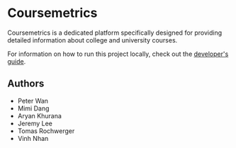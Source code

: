 # Coursemetrics

Coursemetrics is a dedicated platform specifically designed for providing detailed information about college and university courses.

<div align="center>
  <img src="./assets/images/CourseMetricsLogo.png" alt="Logo" style="width: 30%; height: auto;">
</div>

For information on how to run this project locally, check out the [developer's guide](./_documents/local-setup/guide.md).

## Authors

- Peter Wan
- Mimi Dang
- Aryan Khurana
- Jeremy Lee
- Tomas Rochwerger
- Vinh Nhan
